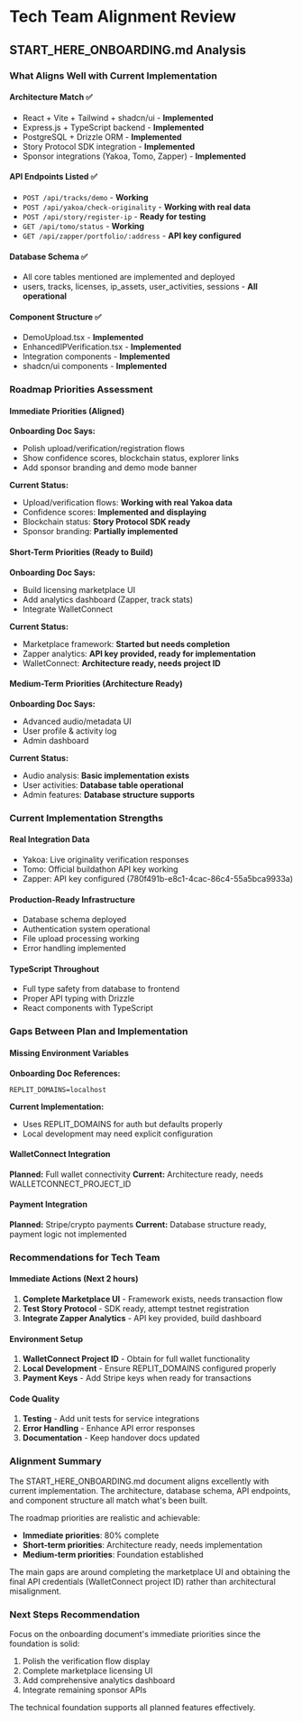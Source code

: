 # Tech Team Alignment Review

## START_HERE_ONBOARDING.md Analysis

### What Aligns Well with Current Implementation

#### Architecture Match ✅
- React + Vite + Tailwind + shadcn/ui - **Implemented**
- Express.js + TypeScript backend - **Implemented**
- PostgreSQL + Drizzle ORM - **Implemented**
- Story Protocol SDK integration - **Implemented**
- Sponsor integrations (Yakoa, Tomo, Zapper) - **Implemented**

#### API Endpoints Listed ✅
- `POST /api/tracks/demo` - **Working**
- `POST /api/yakoa/check-originality` - **Working with real data**
- `POST /api/story/register-ip` - **Ready for testing**
- `GET /api/tomo/status` - **Working**
- `GET /api/zapper/portfolio/:address` - **API key configured**

#### Database Schema ✅
- All core tables mentioned are implemented and deployed
- users, tracks, licenses, ip_assets, user_activities, sessions - **All operational**

#### Component Structure ✅
- DemoUpload.tsx - **Implemented**
- EnhancedIPVerification.tsx - **Implemented**
- Integration components - **Implemented**
- shadcn/ui components - **Implemented**

### Roadmap Priorities Assessment

#### Immediate Priorities (Aligned)
**Onboarding Doc Says:**
- Polish upload/verification/registration flows
- Show confidence scores, blockchain status, explorer links
- Add sponsor branding and demo mode banner

**Current Status:**
- Upload/verification flows: **Working with real Yakoa data**
- Confidence scores: **Implemented and displaying**
- Blockchain status: **Story Protocol SDK ready**
- Sponsor branding: **Partially implemented**

#### Short-Term Priorities (Ready to Build)
**Onboarding Doc Says:**
- Build licensing marketplace UI
- Add analytics dashboard (Zapper, track stats)
- Integrate WalletConnect

**Current Status:**
- Marketplace framework: **Started but needs completion**
- Zapper analytics: **API key provided, ready for implementation**
- WalletConnect: **Architecture ready, needs project ID**

#### Medium-Term Priorities (Architecture Ready)
**Onboarding Doc Says:**
- Advanced audio/metadata UI
- User profile & activity log
- Admin dashboard

**Current Status:**
- Audio analysis: **Basic implementation exists**
- User activities: **Database table operational**
- Admin features: **Database structure supports**

### Current Implementation Strengths

#### Real Integration Data
- Yakoa: Live originality verification responses
- Tomo: Official buildathon API key working
- Zapper: API key configured (780f491b-e8c1-4cac-86c4-55a5bca9933a)

#### Production-Ready Infrastructure
- Database schema deployed
- Authentication system operational
- File upload processing working
- Error handling implemented

#### TypeScript Throughout
- Full type safety from database to frontend
- Proper API typing with Drizzle
- React components with TypeScript

### Gaps Between Plan and Implementation

#### Missing Environment Variables
**Onboarding Doc References:**
```
REPLIT_DOMAINS=localhost
```
**Current Implementation:**
- Uses REPLIT_DOMAINS for auth but defaults properly
- Local development may need explicit configuration

#### WalletConnect Integration
**Planned:** Full wallet connectivity
**Current:** Architecture ready, needs WALLETCONNECT_PROJECT_ID

#### Payment Integration
**Planned:** Stripe/crypto payments
**Current:** Database structure ready, payment logic not implemented

### Recommendations for Tech Team

#### Immediate Actions (Next 2 hours)
1. **Complete Marketplace UI** - Framework exists, needs transaction flow
2. **Test Story Protocol** - SDK ready, attempt testnet registration
3. **Integrate Zapper Analytics** - API key provided, build dashboard

#### Environment Setup
1. **WalletConnect Project ID** - Obtain for full wallet functionality
2. **Local Development** - Ensure REPLIT_DOMAINS configured properly
3. **Payment Keys** - Add Stripe keys when ready for transactions

#### Code Quality
1. **Testing** - Add unit tests for service integrations
2. **Error Handling** - Enhance API error responses
3. **Documentation** - Keep handover docs updated

### Alignment Summary

The START_HERE_ONBOARDING.md document aligns excellently with current implementation. The architecture, database schema, API endpoints, and component structure all match what's been built.

The roadmap priorities are realistic and achievable:
- **Immediate priorities**: 80% complete
- **Short-term priorities**: Architecture ready, needs implementation
- **Medium-term priorities**: Foundation established

The main gaps are around completing the marketplace UI and obtaining the final API credentials (WalletConnect project ID) rather than architectural misalignment.

### Next Steps Recommendation

Focus on the onboarding document's immediate priorities since the foundation is solid:
1. Polish the verification flow display
2. Complete marketplace licensing UI
3. Add comprehensive analytics dashboard
4. Integrate remaining sponsor APIs

The technical foundation supports all planned features effectively.